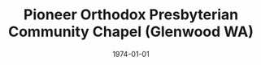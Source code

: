 ---
date: &id001 1974-01-01
end_date: 1979-01-01
location:
  address: WA
  city: Glenwood
  state: WA
minister:
- end: 1977-01-01
  name: John Davies
  start: 1974-01-01
  type: Evangelist
- end: 1979-01-01
  name: William Fredericks
  start: 1978-01-01
  type: Evangelist
ministers:
- John Davies
- William Fredericks
name: Pioneer Orthodox Presbyterian Community Chapel
names: null
origination_date: *id001
raw_data: 'WA

  Glenwood

  Pioneer Orthodox Presbyterian Community Chapel  (1974-1979)

  Evangelists: John Davies, 1974-77

  William Fredericks, 1978-79

  '
received_from: null
states:
- WA
status:
  active: false
  end_date: null
  reason: null
  received_from: null
  withdrawal_to: null
title: Pioneer Orthodox Presbyterian Community Chapel (Glenwood WA)
year_established:
- 1974

---